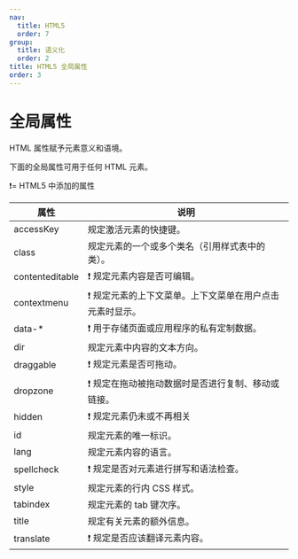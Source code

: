 ```yaml
---
nav:
  title: HTML5
  order: 7
group:
  title: 语义化
  order: 2
title: HTML5 全局属性
order: 3
---
```


# 全局属性

HTML 属性赋予元素意义和语境。

下面的全局属性可用于任何 HTML 元素。

❗️= HTML5 中添加的属性

| 属性            | 说明                                                       |
| --------------- | ---------------------------------------------------------- |
| accessKey       | 规定激活元素的快捷键。                                     |
| class           | 规定元素的一个或多个类名（引用样式表中的类）。             |
| contenteditable | ❗️ 规定元素内容是否可编辑。                               |
| contextmenu     | ❗️ 规定元素的上下文菜单。上下文菜单在用户点击元素时显示。 |
| data-\*         | ❗️ 用于存储页面或应用程序的私有定制数据。                 |
| dir             | 规定元素中内容的文本方向。                                 |
| draggable       | ❗️ 规定元素是否可拖动。                                   |
| dropzone        | ❗️ 规定在拖动被拖动数据时是否进行复制、移动或链接。       |
| hidden          | ❗️ 规定元素仍未或不再相关                                 |
| id              | 规定元素的唯一标识。                                       |
| lang            | 规定元素内容的语言。                                       |
| spellcheck      | ❗️ 规定是否对元素进行拼写和语法检查。                     |
| style           | 规定元素的行内 CSS 样式。                                  |
| tabindex        | 规定元素的 tab 键次序。                                    |
| title           | 规定有关元素的额外信息。                                   |
| translate       | ❗️ 规定是否应该翻译元素内容。                             |
